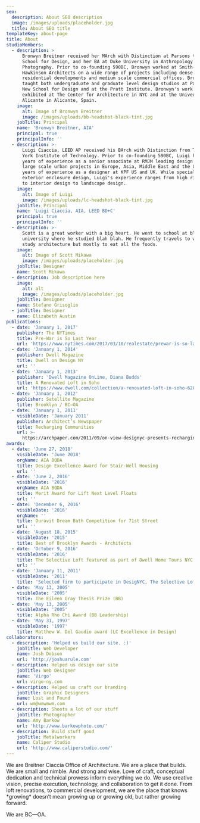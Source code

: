 ```yaml
---
seo:
  description: About SEO description
  image: /images/uploads/placeholder.jpg
  title: About SEO title
templateKey: about-page
title: About
studioMembers:
  - description: >
      Bronwyn Breitner received her MArch with Distinction at Parsons the New
      School for Design, and her BA at Duke University in Anthropology and
      Photography. Prior to co-founding 590BC, Bronwyn worked at Smith-Miller +
      Hawkinson Architects on a wide range of projects including dense urban
      residential developments and medium scale commercial offices. Bronwyn has
      taught both undergraduate and graduate level design studios at Parsons the
      New School for Design and at the Pratt Institute. Bronwyn's work has been
      exhibited at The Center for Architecture in NYC and at the University of
      Alicante in Alicante, Spain.
    image:
      alt: Image of Bronwyn Breitner
      image: /images/uploads/bb-headshot-black-tint.jpg
    jobTitle: Principal
    name: 'Bronwyn Breitner, AIA'
    principal: true
    principalInfo: ''
  - description: >-
      Luigi Ciaccia, LEED AP received his BArch with Distinction from The New
      York Institute of Technology. Prior to co-founding 590BC, Luigi had 5
      years of experience as a senior associate at RMJM leading design teams on
      large scale urban projects in Europe, Asia, Middle East and the US, and 7
      years of experience as a designer at KPF US and UK. While specializing in
      exterior enclosure design, Luigi's experience ranges from high rise design
      to interior design to landscape design.
    image:
      alt: Image of Luigi
      image: /images/uploads/lc-headshot-black-tint.jpg
    jobTitle: Principal
    name: 'Luigi Ciaccia, AIA, LEED BD+C'
    principal: true
    principalInfo: ''
  - description: >-
      Scott is a great worker with a big heart. He went to school at blah blah
      university where he studied blah blah. He frequently travels to world to
      study architecture but mostly to eat all the foods.
    image:
      alt: Image of Scott Mikawa
      image: /images/uploads/placeholder.jpg
    jobTitle: Designer
    name: Scott Mikawa
  - description: Job description here
    image:
      alt: alt
      image: /images/uploads/placeholder.jpg
    jobTitle: Designer
    name: Stefano Grisoglio
  - jobTitle: Designer
    name: Elizabeth Austin
publications:
  - date: 'January 1, 2017'
    publisher: The NYTimes
    title: Pre-War is So Last Year
    url: 'https://www.nytimes.com/2017/03/10/realestate/prewar-is-so-last-year.html'
  - date: 'January 1, 2014'
    publisher: Dwell Magazine
    title: Dwell on Design NY
    url: ''
  - date: 'January 1, 2013'
    publisher: 'Dwell Magazine OnLine, Diana Budds'
    title: A Renovated Loft in Soho
    url: 'https://www.dwell.com/collection/a-renovated-loft-in-soho-628c9992'
  - date: 'January 1, 2012'
    publisher: Satellite Magazine
    title: Brooklyn / BC—OA
  - date: 'January 1, 2011'
    visibleDate: 'January 2011'
    publisher: Architect’s Newspaper
    title: Recharging Communities
    url: >-
      https://archpaper.com/2011/09/on-view-designyc-presents-recharging-communities/
awards:
  - date: 'June 27, 2018'
    visibleDate: 'June 2018'
    orgName: AIA BQDA
    title: Design Excellence Award for Stair-Well Housing
    url: ''
  - date: 'June 2, 2016'
    visibleDate: '2016'
    orgName: AIA BQDA
    title: Merit Award for Lift Next Level Floats
    url: ''
  - date: 'December 6, 2016'
    visibleDate: '2016'
    orgName: ''
    title: Duravit Dream Bath Competition for 71st Street
    url: ''
  - date: 'August 18, 2015'
    visibleDate: '2015'
    title: Best of Brooklyn Awards - Architects
  - date: 'October 9, 2016'
    visibleDate: '2016'
    title: The Selective Loft featured as part of Dwell Home Tours NYC
    url: ''
  - date: 'January 11, 2011'
    visibleDate: '2011'
    title: 'Selected firm to participate in DesigNYC, The Selective Loft'
  - date: 'May 13, 2005'
    visibleDate: '2005'
    title: The Eileen Gray Thesis Prize (BB)
  - date: 'May 13, 2005'
    visibleDate: '2005'
    title: Alpha Rho Chi Award (BB Leadership)
  - date: 'May 31, 1997'
    visibleDate: '1997'
    title: Matthew W. Del Gaudio award (LC Excellence in Design)
collaborators:
  - description: 'Helped us build our site. :)'
    jobTitle: Web Developer
    name: Josh Dobson
    url: 'http://joshuarule.com'
  - description: Helped us design our site
    jobTitle: Web Designer
    name: 'Virgo'
    url: virgo-ny.com
  - description: Helped us craft our branding
    jobTitle: Graphic Designers
    name: Lost and Found
    url: wm@wmwmwm.com
  - description: Shoots a lot of our stuff
    jobTitle: Photographer
    name: Amy Barkow
    url: 'http://www.barkowphoto.com/'
  - description: Build stuff good
    jobTitle: Metalworkers
    name: Caliper Studio
    url: 'http://www.caliperstudio.com/'
---
```

We are Breitner Ciaccia Office of Architecture. We are a place that builds. We are small and nimble. And strong and wise. Love of craft, conceptual dedication and technical prowess inform everything we do. We use creative vision, precise execution, technology, and collaboration to get it done. From loft renovations, to commercial development, we are the place that knows \*growing\* doesn’t mean growing up or growing old, but rather growing forward. 

We are BC—OA.
